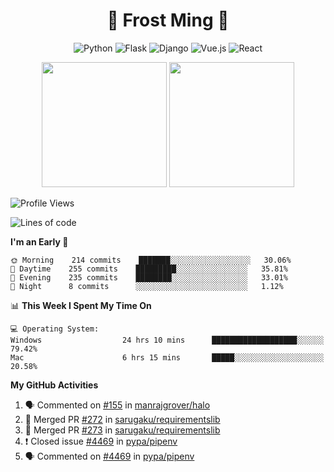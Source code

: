 <h1 align="center">🦄 Frost Ming 🐍</h1>

<div align="center">

![Python](https://img.shields.io/badge/-Python-%233776ab?logo=python&style=for-the-badge&logoColor=white)
![Flask](https://img.shields.io/badge/-Flask-%23eeeeee?logo=flask&style=for-the-badge&logoColor=black)
![Django](https://img.shields.io/badge/-Django-%23092E20?logo=django&style=for-the-badge&logoColor=white)
![Vue.js](https://img.shields.io/badge/-Vue.js-%234fc08d?logo=vue.js&style=for-the-badge&logoColor=white)
![React](https://img.shields.io/badge/-React-%2357d8fb?logo=react&style=for-the-badge&logoColor=white)

</div>

<p align="center">
  <img height="200" src="https://github-readme-stats.vercel.app/api?username=frostming&show_icons=true&theme=dracula&include_all_commits=true" />
  <img height="200" src="https://github-readme-stats.vercel.app/api/top-langs/?username=frostming&theme=dracula&show_icons=true" />
</p>

<!--START_SECTION:waka-->
![Profile Views](http://img.shields.io/badge/Profile%20Views-94-blue)

![Lines of code](https://img.shields.io/badge/From%20Hello%20World%20I%27ve%20Written-13.9%20million%20lines%20of%20code-blue)

**I'm an Early 🐤** 

```text
🌞 Morning    214 commits    ███████░░░░░░░░░░░░░░░░░░   30.06% 
🌆 Daytime    255 commits    █████████░░░░░░░░░░░░░░░░   35.81% 
🌃 Evening    235 commits    ████████░░░░░░░░░░░░░░░░░   33.01% 
🌙 Night      8 commits      ░░░░░░░░░░░░░░░░░░░░░░░░░   1.12%

```


📊 **This Week I Spent My Time On** 

```text
💻 Operating System: 
Windows                  24 hrs 10 mins      ███████████████████░░░░░░   79.42% 
Mac                      6 hrs 15 mins       █████░░░░░░░░░░░░░░░░░░░░   20.58%

```


<!--END_SECTION:waka-->

**My GitHub Activities**

<!--START_SECTION:activity-->
1. 🗣 Commented on [#155](https://github.com/manrajgrover/halo/issues/155) in [manrajgrover/halo](https://github.com/manrajgrover/halo)
2. 🎉 Merged PR [#272](https://github.com/sarugaku/requirementslib/pull/272) in [sarugaku/requirementslib](https://github.com/sarugaku/requirementslib)
3. 🎉 Merged PR [#273](https://github.com/sarugaku/requirementslib/pull/273) in [sarugaku/requirementslib](https://github.com/sarugaku/requirementslib)
4. ❗️ Closed issue [#4469](https://github.com/pypa/pipenv/issues/4469) in [pypa/pipenv](https://github.com/pypa/pipenv)
5. 🗣 Commented on [#4469](https://github.com/pypa/pipenv/issues/4469) in [pypa/pipenv](https://github.com/pypa/pipenv)
<!--END_SECTION:activity-->
